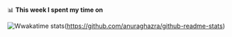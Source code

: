 📊 **This week I spent my time on**

![Wwakatime stats](https://github-readme-stats.vercel.app/api/wakatime?username=z9956)(https://github.com/anuraghazra/github-readme-stats)
